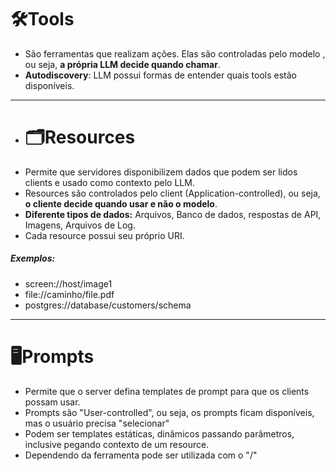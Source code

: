 # 🛠️Tools
- São ferramentas que realizam ações. Elas são controladas pelo modelo , ou seja, **a própria LLM decide quando chamar**.
- **Autodiscovery**: LLM possui formas de entender quais tools estão disponíveis.

___
  
- # 🗂️Resources
- Permite que servidores disponibilizem dados que podem ser lidos clients e usado como contexto pelo LLM.
- Resources são controlados pelo client (Application-controlled), ou seja, **o cliente decide quando usar e não o modelo**.
- **Diferente tipos de dados:** Arquivos, Banco de dados, respostas de API, Imagens, Arquivos de Log.
- Cada resource possui seu próprio URI.
##### Exemplos:
- screen://host/image1
- file://caminho/file.pdf
- postgres://database/customers/schema

___
# 🖥️Prompts
- Permite que o server defina templates de prompt para que os clients possam usar.
- Prompts são "User-controlled", ou seja, os prompts ficam disponíveis, mas o usuário precisa "selecionar"
- Podem ser templates estáticas, dinâmicos passando parâmetros, inclusive pegando contexto de um resource.
- Dependendo da ferramenta pode ser utilizada com o "/"